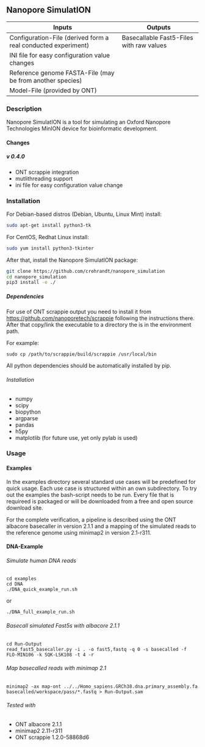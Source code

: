 ## Nanopore SimulatION

| Inputs | Outputs |
|---|---|
| Configuration-File (derived form a real conducted experiment)| Basecallable Fast5-Files with raw values |
| INI file for easy configuration value changes |
| Reference genome FASTA-File (may be from another species)| 
| Model-File (provided by ONT)| |

### Description

Nanopore SimulatION is a tool for simulating an Oxford Nanopore Technologies MinION device for bioinformatic development.

#### Changes

##### v 0.4.0
- ONT scrappie integration
- mutlithreading support
- ini file for easy configuration value change

### Installation

For Debian-based distros (Debian, Ubuntu, Linux Mint) install:
```bash
sudo apt-get install python3-tk
```

For CentOS, Redhat Linux install:
```bash
sudo yum install python3-tkinter
```

After that, install the Nanopore SimulatION package:

```bash
git clone https://github.com/crohrandt/nanopore_simulation
cd nanopore_simulation
pip3 install -e ./
```

##### Dependencies

For use of ONT scrappie output you need to install it from https://github.com/nanoporetech/scrappie following the instructions there. After that copy/link the executable to a directory the is in the environment path.

For example:
```
sudo cp /path/to/scrappie/build/scrappie /usr/local/bin
```

All python dependencies should be automatically installed by pip.

###### Installation
- numpy
- scipy
- biopython
- argparse
- pandas
- h5py
- matplotlib (for future use, yet only pylab is used)

### Usage

#### Examples

In the examples directory several standard use cases will be predefined for quick usage. Each use 
case is structured within an own subdirectory. To try out the examples the bash-script needs 
to be run. Every file that is requireed is packaged or will be downloaded from a free and open 
source download site.

For the complete verification, a pipeline is described using the ONT albacore basecaller in version 2.1.1 and a mapping 
of the simulated reads to the reference genome using minimap2 in version 2.1-r311. 

#### DNA-Example

###### Simulate human DNA reads
```
cd examples
cd DNA
./DNA_quick_example_run.sh
```
or
```
./DNA_full_example_run.sh
```
###### Basecall simulated Fast5s with albacore 2.1.1
```
cd Run-Output
read_fast5_basecaller.py -i . -o fast5,fastq -q 0 -s basecalled -f FLO-MIN106 -k SQK-LSK108 -t 4 -r
```

###### Map basecalled reads with minimap 2.1

```
minimap2 -ax map-ont ../../Homo_sapiens.GRCh38.dna.primary_assembly.fa basecalled/workspace/pass/*.fastq > Run-Output.sam
```

###### Tested with

- ONT albacore 2.1.1
- minimap2 2.11-r311
- ONT scrappie 1.2.0-58868d6
